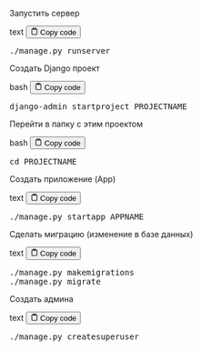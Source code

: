 <p>Запустить сервер</p>
<div class="code-element">
<div class="lang-line">
  <text>text</text>
  <button class="copy-button"
          id="codeb671b0aa8766d8884a2262e07d62b0b4b"
          onclick="copyCode(codeb671b0aa8766d8884a2262e07d62b0b4, codeb671b0aa8766d8884a2262e07d62b0b4b)">
    <svg stroke="currentColor"
         fill="none"
         stroke-width="2"
         viewBox="0 0 24 24"
         stroke-linecap="round"
         stroke-linejoin="round"
         class="h-4 w-4"
         height="1em"
         width="1em"
         xmlns="http://www.w3.org/2000/svg">
      <path d="M16 4h2a2 2 0 0 1 2 2v14a2 2 0 0 1-2 2H6a2 2 0 0 1-2-2V6a2 2 0 0 1 2-2h2"></path>
      <rect x="8" y="2" width="8" height="4" rx="1" ry="1"></rect>
    </svg>
    <text>Copy code</text>
  </button>

</div>
<div class="code" id="codeb671b0aa8766d8884a2262e07d62b0b4"><div class="highlight"><pre><span></span>./manage.py runserver
</pre></div></div>
</div>

<p>Создать Django проект</p>
<div class="code-element">
<div class="lang-line">
  <text>bash</text>
  <button class="copy-button"
          id="code8408439225fef3767e4a7ab8a8cd49c2b"
          onclick="copyCode(code8408439225fef3767e4a7ab8a8cd49c2, code8408439225fef3767e4a7ab8a8cd49c2b)">
    <svg stroke="currentColor"
         fill="none"
         stroke-width="2"
         viewBox="0 0 24 24"
         stroke-linecap="round"
         stroke-linejoin="round"
         class="h-4 w-4"
         height="1em"
         width="1em"
         xmlns="http://www.w3.org/2000/svg">
      <path d="M16 4h2a2 2 0 0 1 2 2v14a2 2 0 0 1-2 2H6a2 2 0 0 1-2-2V6a2 2 0 0 1 2-2h2"></path>
      <rect x="8" y="2" width="8" height="4" rx="1" ry="1"></rect>
    </svg>
    <text>Copy code</text>
  </button>

</div>
<div class="code" id="code8408439225fef3767e4a7ab8a8cd49c2"><div class="highlight"><pre><span></span>django-admin<span class="w"> </span>startproject<span class="w"> </span>PROJECTNAME
</pre></div></div>
</div>

<p>Перейти в папку с этим проектом</p>
<div class="code-element">
<div class="lang-line">
  <text>bash</text>
  <button class="copy-button"
          id="codef57bd33c615bd81ab3d98ccde4c8fcceb"
          onclick="copyCode(codef57bd33c615bd81ab3d98ccde4c8fcce, codef57bd33c615bd81ab3d98ccde4c8fcceb)">
    <svg stroke="currentColor"
         fill="none"
         stroke-width="2"
         viewBox="0 0 24 24"
         stroke-linecap="round"
         stroke-linejoin="round"
         class="h-4 w-4"
         height="1em"
         width="1em"
         xmlns="http://www.w3.org/2000/svg">
      <path d="M16 4h2a2 2 0 0 1 2 2v14a2 2 0 0 1-2 2H6a2 2 0 0 1-2-2V6a2 2 0 0 1 2-2h2"></path>
      <rect x="8" y="2" width="8" height="4" rx="1" ry="1"></rect>
    </svg>
    <text>Copy code</text>
  </button>

</div>
<div class="code" id="codef57bd33c615bd81ab3d98ccde4c8fcce"><div class="highlight"><pre><span></span><span class="nb">cd</span><span class="w"> </span>PROJECTNAME
</pre></div></div>
</div>

<p>Создать приложение (App)</p>
<div class="code-element">
<div class="lang-line">
  <text>text</text>
  <button class="copy-button"
          id="codeb3fbef3607bc61e0350ceda03584d710b"
          onclick="copyCode(codeb3fbef3607bc61e0350ceda03584d710, codeb3fbef3607bc61e0350ceda03584d710b)">
    <svg stroke="currentColor"
         fill="none"
         stroke-width="2"
         viewBox="0 0 24 24"
         stroke-linecap="round"
         stroke-linejoin="round"
         class="h-4 w-4"
         height="1em"
         width="1em"
         xmlns="http://www.w3.org/2000/svg">
      <path d="M16 4h2a2 2 0 0 1 2 2v14a2 2 0 0 1-2 2H6a2 2 0 0 1-2-2V6a2 2 0 0 1 2-2h2"></path>
      <rect x="8" y="2" width="8" height="4" rx="1" ry="1"></rect>
    </svg>
    <text>Copy code</text>
  </button>

</div>
<div class="code" id="codeb3fbef3607bc61e0350ceda03584d710"><div class="highlight"><pre><span></span>./manage.py startapp APPNAME
</pre></div></div>
</div>

<p>Сделать миграцию (изменение в базе данных)</p>
<div class="code-element">
<div class="lang-line">
  <text>text</text>
  <button class="copy-button"
          id="codec45f5bdae0e14b0942bb0b3420f76401b"
          onclick="copyCode(codec45f5bdae0e14b0942bb0b3420f76401, codec45f5bdae0e14b0942bb0b3420f76401b)">
    <svg stroke="currentColor"
         fill="none"
         stroke-width="2"
         viewBox="0 0 24 24"
         stroke-linecap="round"
         stroke-linejoin="round"
         class="h-4 w-4"
         height="1em"
         width="1em"
         xmlns="http://www.w3.org/2000/svg">
      <path d="M16 4h2a2 2 0 0 1 2 2v14a2 2 0 0 1-2 2H6a2 2 0 0 1-2-2V6a2 2 0 0 1 2-2h2"></path>
      <rect x="8" y="2" width="8" height="4" rx="1" ry="1"></rect>
    </svg>
    <text>Copy code</text>
  </button>

</div>
<div class="code" id="codec45f5bdae0e14b0942bb0b3420f76401"><div class="highlight"><pre><span></span>./manage.py makemigrations
./manage.py migrate
</pre></div></div>
</div>

<p>Создать админа</p>
<div class="code-element">
<div class="lang-line">
  <text>text</text>
  <button class="copy-button"
          id="codec43abec5898a4b59d58d4e313b9de2f3b"
          onclick="copyCode(codec43abec5898a4b59d58d4e313b9de2f3, codec43abec5898a4b59d58d4e313b9de2f3b)">
    <svg stroke="currentColor"
         fill="none"
         stroke-width="2"
         viewBox="0 0 24 24"
         stroke-linecap="round"
         stroke-linejoin="round"
         class="h-4 w-4"
         height="1em"
         width="1em"
         xmlns="http://www.w3.org/2000/svg">
      <path d="M16 4h2a2 2 0 0 1 2 2v14a2 2 0 0 1-2 2H6a2 2 0 0 1-2-2V6a2 2 0 0 1 2-2h2"></path>
      <rect x="8" y="2" width="8" height="4" rx="1" ry="1"></rect>
    </svg>
    <text>Copy code</text>
  </button>

</div>
<div class="code" id="codec43abec5898a4b59d58d4e313b9de2f3"><div class="highlight"><pre><span></span>./manage.py createsuperuser
</pre></div></div>
</div>